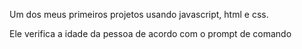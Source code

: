 Um dos meus primeiros projetos usando javascript, html e css. 

Ele verifica a idade da pessoa de acordo com o prompt de comando
